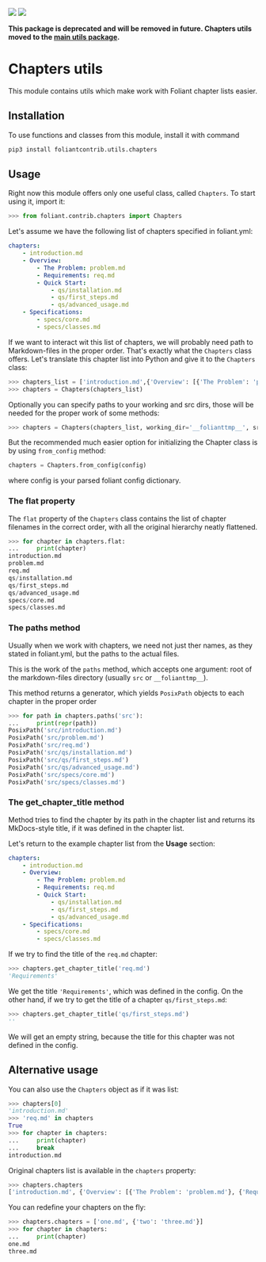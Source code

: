 [![](https://img.shields.io/pypi/v/foliantcontrib.utils.chapters.svg)](https://pypi.org/project/foliantcontrib.utils.chapters/) [![](https://img.shields.io/github/v/tag/foliant-docs/foliantcontrib.utils.chapters.svg?label=GitHub)](https://github.com/foliant-docs/foliantcontrib.utils.chapters)

**This package is deprecated and will be removed in future. Chapters utils moved to the [main utils package](https://github.com/foliant-docs/foliantcontrib.utils).**

# Chapters utils

This module contains utils which make work with Foliant chapter lists easier.

## Installation

To use functions and classes from this module, install it with command

```bash
pip3 install foliantcontrib.utils.chapters
```

## Usage

Right now this module offers only one useful class, called `Chapters`. To start using it, import it:

```python
>>> from foliant.contrib.chapters import Chapters

```

Let's assume we have the following list of chapters specified in foliant.yml:

```yml
chapters:
    - introduction.md
    - Overview:
        - The Problem: problem.md
        - Requirements: req.md
        - Quick Start:
            - qs/installation.md
            - qs/first_steps.md
            - qs/advanced_usage.md
    - Specifications:
        - specs/core.md
        - specs/classes.md
```

If we want to interact wit this list of chapters, we will probably need path to Markdown-files in the proper order. That's exactly what the `Chapters` class offers. Let's translate this chapter list into Python and give it to the `Chapters` class:

```python
>>> chapters_list = ['introduction.md',{'Overview': [{'The Problem': 'problem.md'},{'Requirements': 'req.md'},{'Quick Start': ['qs/installation.md','qs/first_steps.md','qs/advanced_usage.md']}]},{'Specifications': ['specs/core.md', 'specs/classes.md']}]
>>> chapters = Chapters(chapters_list)

```

Optionally you can specify paths to your working and src dirs, those will be needed for the proper work of some methods:

```python
>>> chapters = Chapters(chapters_list, working_dir='__folianttmp__', src_dir='src')

```

But the recommended much easier option for initializing the Chapter class is by using `from_config` method:

```python
chapters = Chapters.from_config(config)
```

where config is your parsed foliant config dictionary.

### The **flat** property

The `flat` property of the `Chapters` class contains the list of chapter filenames in the correct order, with all the original hierarchy neatly flattened.

```python
>>> for chapter in chapters.flat:
...     print(chapter)
introduction.md
problem.md
req.md
qs/installation.md
qs/first_steps.md
qs/advanced_usage.md
specs/core.md
specs/classes.md

```

### The **paths** method

Usually when we work with chapters, we need not just ther names, as they stated in foliant.yml, but the paths to the actual files.

This is the work of the `paths` method, which accepts one argument: root of the markdown-files directory (usually `src` or `__folianttmp__`).

This method returns a generator, which yields `PosixPath` objects to each chapter in the proper order

```python
>>> for path in chapters.paths('src'):
...     print(repr(path))
PosixPath('src/introduction.md')
PosixPath('src/problem.md')
PosixPath('src/req.md')
PosixPath('src/qs/installation.md')
PosixPath('src/qs/first_steps.md')
PosixPath('src/qs/advanced_usage.md')
PosixPath('src/specs/core.md')
PosixPath('src/specs/classes.md')

```

### The **get_chapter_title** method

Method tries to find the chapter by its path in the chapter list and returns its MkDocs-style title, if it was defined in the chapter list.

Let's return to the example chapter list from the **Usage** section:

```yml
chapters:
    - introduction.md
    - Overview:
        - The Problem: problem.md
        - Requirements: req.md
        - Quick Start:
            - qs/installation.md
            - qs/first_steps.md
            - qs/advanced_usage.md
    - Specifications:
        - specs/core.md
        - specs/classes.md
```

If we try to find the title of the `req.md` chapter:

```python
>>> chapters.get_chapter_title('req.md')
'Requirements'

```

We get the title `'Requirements'`, which was defined in the config. On the other hand, if we try to get the title of a chapter `qs/first_steps.md`:

```python
>>> chapters.get_chapter_title('qs/first_steps.md')
''

```

We will get an empty string, because the title for this chapter was not defined in the config.

## Alternative usage

You can also use the `Chapters` object as if it was list:

```python
>>> chapters[0]
'introduction.md'
>>> 'req.md' in chapters
True
>>> for chapter in chapters:
...     print(chapter)
...     break
introduction.md

```

Original chapters list is available in the `chapters` property:

```python
>>> chapters.chapters
['introduction.md', {'Overview': [{'The Problem': 'problem.md'}, {'Requirements': 'req.md'}, {'Quick Start': ['qs/installation.md', 'qs/first_steps.md', 'qs/advanced_usage.md']}]}, {'Specifications': ['specs/core.md', 'specs/classes.md']}]

```

You can redefine your chapters on the fly:

```python
>>> chapters.chapters = ['one.md', {'two': 'three.md'}]
>>> for chapter in chapters:
...     print(chapter)
one.md
three.md

```

